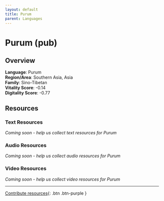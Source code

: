 ```yaml
---
layout: default
title: Purum
parent: Languages
---
```


# Purum (pub)

## Overview

**Language**: Purum  
**Region/Area**: Southern Asia, Asia  
**Family**: Sino-Tibetan  
**Vitality Score**: -0.14  
**Digitality Score**: -0.77  

## Resources

### Text Resources
*Coming soon - help us collect text resources for Purum*

### Audio Resources
*Coming soon - help us collect audio resources for Purum*

### Video Resources
*Coming soon - help us collect video resources for Purum*

---

[Contribute resources](https://fairtrain.github.io/){: .btn .btn-purple }
